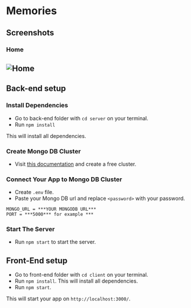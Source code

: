 # **Memories**

## Screenshots

### **Home**
![Home](https://user-images.githubusercontent.com/93818025/186162652-58945afc-22ae-4968-9a07-529cd60ca950.PNG)
---

## Back-end setup

### Install Dependencies

- Go to back-end folder with `cd server` on your terminal.
- Run `npm install`

This will install all dependencies.

### Create Mongo DB Cluster

- Visit [this documentation](https://www.mongodb.com/docs/atlas/tutorial/deploy-free-tier-cluster/) and create a free cluster.

### Connect Your App to Mongo DB Cluster

- Create `.env` file.
- Paste your Mongo DB url and replace `<password>` with your password.

```env
MONGO_URL = ***YOUR MONGODB URL***
PORT = ***5000*** for example ***
```

### Start The Server

- Run `npm start` to start the server.

## Front-End setup

- Go to front-end folder with `cd client` on your terminal.
- Run `npm install`. This will install all dependencies.
- Run `npm start`.

This will start your app on `http://localhost:3000/`.
